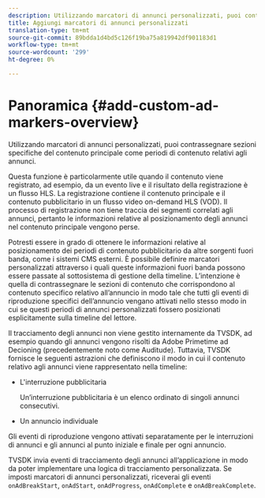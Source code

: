 ```yaml
---
description: Utilizzando marcatori di annunci personalizzati, puoi contrassegnare sezioni specifiche del contenuto principale come periodi di contenuto relativi agli annunci.
title: Aggiungi marcatori di annunci personalizzati
translation-type: tm+mt
source-git-commit: 89bdda1d4bd5c126f19ba75a819942df901183d1
workflow-type: tm+mt
source-wordcount: '299'
ht-degree: 0%

---
```



# Panoramica {#add-custom-ad-markers-overview}

Utilizzando marcatori di annunci personalizzati, puoi contrassegnare sezioni specifiche del contenuto principale come periodi di contenuto relativi agli annunci.

Questa funzione è particolarmente utile quando il contenuto viene registrato, ad esempio, da un evento live e il risultato della registrazione è un flusso HLS. La registrazione contiene il contenuto principale e il contenuto pubblicitario in un flusso video on-demand HLS (VOD). Il processo di registrazione non tiene traccia dei segmenti correlati agli annunci, pertanto le informazioni relative al posizionamento degli annunci nel contenuto principale vengono perse.

Potresti essere in grado di ottenere le informazioni relative al posizionamento dei periodi di contenuto pubblicitario da altre sorgenti fuori banda, come i sistemi CMS esterni. È possibile definire marcatori personalizzati attraverso i quali queste informazioni fuori banda possono essere passate al sottosistema di gestione della timeline. L’intenzione è quella di contrassegnare le sezioni di contenuto che corrispondono al contenuto specifico relativo all’annuncio in modo tale che tutti gli eventi di riproduzione specifici dell’annuncio vengano attivati nello stesso modo in cui se questi periodi di annunci personalizzati fossero posizionati esplicitamente sulla timeline del lettore.

Il tracciamento degli annunci non viene gestito internamente da TVSDK, ad esempio quando gli annunci vengono risolti da Adobe Primetime ad Decioning (precedentemente noto come Auditude). Tuttavia, TVSDK fornisce le seguenti astrazioni che definiscono il modo in cui il contenuto relativo agli annunci viene rappresentato nella timeline:

* L&#39;interruzione pubblicitaria

   Un’interruzione pubblicitaria è un elenco ordinato di singoli annunci consecutivi.
* Un annuncio individuale

Gli eventi di riproduzione vengono attivati separatamente per le interruzioni di annunci e gli annunci al punto iniziale e finale per ogni annuncio.

TVSDK invia eventi di tracciamento degli annunci all’applicazione in modo da poter implementare una logica di tracciamento personalizzata. Se imposti marcatori di annunci personalizzati, riceverai gli eventi `onAdBreakStart`, `onAdStart`, `onAdProgress`, `onAdComplete` e `onAdBreakComplete`.
